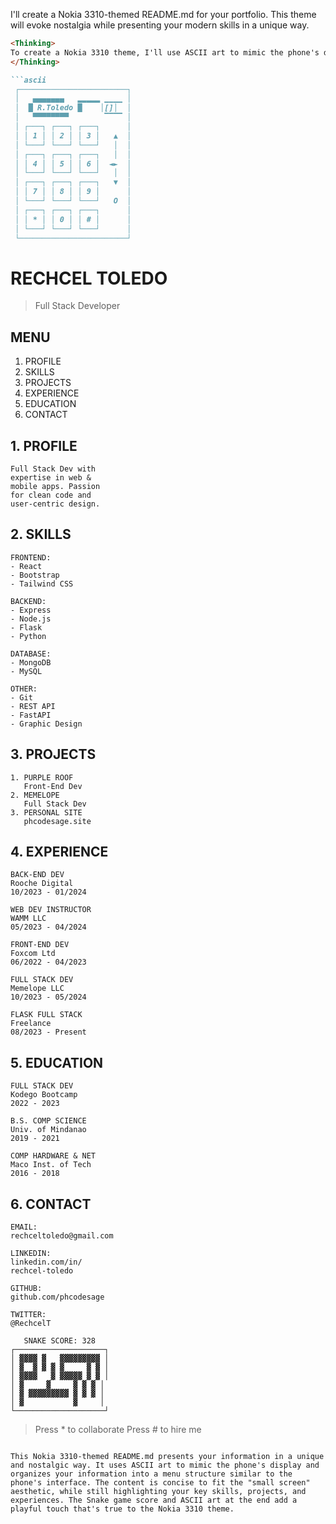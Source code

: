 I'll create a Nokia 3310-themed README.md for your portfolio. This theme will evoke nostalgia while presenting your modern skills in a unique way.

```markdown
<Thinking>
To create a Nokia 3310 theme, I'll use ASCII art to mimic the phone's display, use monospace font styling, and organize the content to resemble the phone's menu structure. I'll keep the content concise to fit the "small screen" aesthetic.
</Thinking>

```ascii
 ┌────────────────────────┐
 │   ▄▄▄▄▄▄▄   ▂▂▂▂▂ ▁▁▁▁ │
 │  █ R.Toledo █    │[]│  │
 │   ▀▀▀▀▀▀▀▀        ▔▔▔▔ │
 │ ┌───┐ ┌───┐ ┌───┐      │
 │ │ 1 │ │ 2 │ │ 3 │   ▲  │
 │ └───┘ └───┘ └───┘   │  │
 │ ┌───┐ ┌───┐ ┌───┐   │  │
 │ │ 4 │ │ 5 │ │ 6 │  ◄►  │
 │ └───┘ └───┘ └───┘   │  │
 │ ┌───┐ ┌───┐ ┌───┐   ▼  │
 │ │ 7 │ │ 8 │ │ 9 │      │
 │ └───┘ └───┘ └───┘   O  │
 │ ┌───┐ ┌───┐ ┌───┐      │
 │ │ * │ │ 0 │ │ # │      │
 │ └───┘ └───┘ └───┘      │
 └────────────────────────┘
```

# RECHCEL TOLEDO

> Full Stack Developer



## MENU

1. PROFILE
2. SKILLS
3. PROJECTS
4. EXPERIENCE
5. EDUCATION
6. CONTACT


## 1. PROFILE

```plaintext
Full Stack Dev with
expertise in web &
mobile apps. Passion
for clean code and
user-centric design.
```

## 2. SKILLS

```plaintext
FRONTEND:
- React
- Bootstrap
- Tailwind CSS

BACKEND:
- Express
- Node.js
- Flask
- Python

DATABASE:
- MongoDB
- MySQL

OTHER:
- Git
- REST API
- FastAPI
- Graphic Design
```

## 3. PROJECTS

```plaintext
1. PURPLE ROOF
   Front-End Dev
2. MEMELOPE
   Full Stack Dev
3. PERSONAL SITE
   phcodesage.site
```

## 4. EXPERIENCE

```plaintext
BACK-END DEV
Rooche Digital
10/2023 - 01/2024

WEB DEV INSTRUCTOR
WAMM LLC
05/2023 - 04/2024

FRONT-END DEV
Foxcom Ltd
06/2022 - 04/2023

FULL STACK DEV
Memelope LLC
10/2023 - 05/2024

FLASK FULL STACK
Freelance
08/2023 - Present
```

## 5. EDUCATION

```plaintext
FULL STACK DEV
Kodego Bootcamp
2022 - 2023

B.S. COMP SCIENCE
Univ. of Mindanao
2019 - 2021

COMP HARDWARE & NET
Maco Inst. of Tech
2016 - 2018
```

## 6. CONTACT

```plaintext
EMAIL:
rechceltoledo@gmail.com

LINKEDIN:
linkedin.com/in/
rechcel-toledo

GITHUB:
github.com/phcodesage

TWITTER:
@RechcelT
```

```plaintext
   SNAKE SCORE: 328
┌────────────────────┐
│ ▓▓▓▓ ▓   ▓▓▓▓▓▓▓▓▓ │
│ ▓  ▓ ▓ ▓ ▓     ▓ ▓ │
│ ▓▓▓▓   ▓ ▓▓▓▓▓ ▓ ▓ │
│ ▓     ▓     ▓ ▓ ▓ │
│ ▓ ▓▓▓▓▓▓▓▓▓ ▓ ▓ ▓ │
│ ▓           ▓     │
└────────────────────┘
```

> Press * to collaborate
Press # to hire me



```plaintext

This Nokia 3310-themed README.md presents your information in a unique and nostalgic way. It uses ASCII art to mimic the phone's display and organizes your information into a menu structure similar to the phone's interface. The content is concise to fit the "small screen" aesthetic, while still highlighting your key skills, projects, and experiences. The Snake game score and ASCII art at the end add a playful touch that's true to the Nokia 3310 theme.
```
